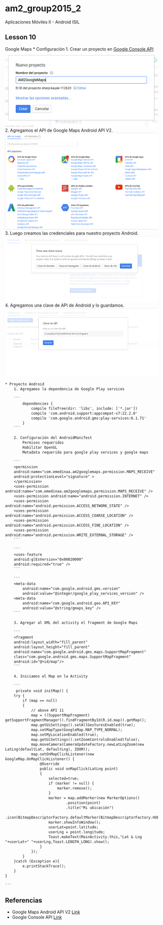 # am2_group2015_2
Aplicaciones Móviles II - Android ISIL

## Lesson 10

Google Maps
    * Configuración
        1. Crear un proyecto en [Google Console API](https://console.developers.google.com/)
        ![1](https://github.com/ISILAndroid/am2_group2015_2/blob/Lesson10/images/gm1.png)
        2. Agregamos el API de Google Maps Android API V2.
        ![2](https://github.com/ISILAndroid/am2_group2015_2/blob/Lesson10/images/gm2.png)
        3. Luego creamos las credenciales para nuestro proyecto Android.
         ![3](https://github.com/ISILAndroid/am2_group2015_2/blob/Lesson10/images/gm3.png)
        4. Agregamos una clave de API de Android y lo guardamos.
         ![4](https://github.com/ISILAndroid/am2_group2015_2/blob/Lesson10/images/gm4.png)


    * Proyecto Android
        1. Agregamos la dependencia de Google Play services

        ```  
            dependencies {
                compile fileTree(dir: 'libs', include: ['*.jar'])
                compile 'com.android.support:appcompat-v7:22.2.0'
                compile 'com.google.android.gms:play-services:6.1.71'
            }
        ```

        2. Configuración del AndroidManifest
            Permisos requeridos
            Habilitar OpenGL
            Metadata requerida para google play services y google maps

        ```
        <permission
        android:name="com.emedinaa.am2googlemaps.permission.MAPS_RECEIVE"
        android:protectionLevel="signature" >
        </permission>
        <uses-permission android:name="com.emedinaa.am2googlemaps.permission.MAPS_RECEIVE" />
        <uses-permission android:name="android.permission.INTERNET" />
        <uses-permission android:name="android.permission.ACCESS_NETWORK_STATE" />
        <uses-permission android:name="android.permission.ACCESS_COARSE_LOCATION" />
        <uses-permission android:name="android.permission.ACCESS_FINE_LOCATION" />
        <uses-permission android:name="android.permission.WRITE_EXTERNAL_STORAGE" />
        ```

        ```
        <uses-feature
        android:glEsVersion="0x00020000"
        android:required="true" />
        ```

        ```
        <meta-data
            android:name="com.google.android.gms.version"
            android:value="@integer/google_play_services_version" />
        <meta-data
            android:name="com.google.android.geo.API_KEY"
            android:value="@string/gmaps_key" />
        ```

        3. Agregar al XML del activity el fragment de Google Maps

        ```
        <fragment
        android:layout_width="fill_parent"
        android:layout_height="fill_parent"
        android:name="com.google.android.gms.maps.SupportMapFragment"
        class="com.google.android.gms.maps.SupportMapFragment"
        android:id="@+id/map"/>
        ```

        4. Iniciamos el Map en la Activity

        ```
         private void initMap() {
        try {
            if (map == null)
            {
                // above API 11
                map = ((SupportMapFragment) getSupportFragmentManager().findFragmentById(R.id.map)).getMap();
                map.getUiSettings().setAllGesturesEnabled(true);
                map.setMapType(GoogleMap.MAP_TYPE_NORMAL);
                map.setMyLocationEnabled(true);
                map.getUiSettings().setZoomControlsEnabled(false);
                map.moveCamera(CameraUpdateFactory.newLatLngZoom(new LatLng(defaultLat, defaultLng), ZOOM));
                map.setOnMapClickListener(new GoogleMap.OnMapClickListener() {
                    @Override
                    public void onMapClick(LatLng point)
                    {
                        selected=true;
                        if (marker != null) {
                            marker.remove();
                        }
                        marker = map.addMarker(new MarkerOptions()
                                .position(point)
                                .title("Mi ubicación")
                                .icon(BitmapDescriptorFactory.defaultMarker(BitmapDescriptorFactory.HUE_RED)));
                        marker.showInfoWindow();
                        userLat=point.latitude;
                        userLng = point.longitude;
                        Toast.makeText(MainActivity.this,"Lat & Lng "+userLat+" "+userLng,Toast.LENGTH_LONG).show();
                    }
                });
            }
        }catch (Exception e){
            e.printStackTrace();
        }
    }

    ```

## Referencias

* Google Maps Android API V2 [Link](https://developers.google.com/maps/documentation/android-api/)
* Google Console API [Link](https://console.developers.google.com/)